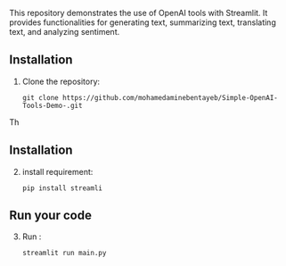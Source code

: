 This repository demonstrates the use of OpenAI tools with Streamlit. It provides functionalities for generating text, summarizing text, translating text, and analyzing sentiment.

## Installation

1. Clone the repository:

   ```shell
   git clone https://github.com/mohamedaminebentayeb/Simple-OpenAI-Tools-Demo-.git
Th

## Installation

2. install requirement:

   ```shell
   pip install streamli
 ## Run your code
 
3. Run : 
    ```shell
   streamlit run main.py
